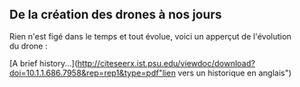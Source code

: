 ## De la création des drones à nos jours

Rien n'est figé dans le temps et tout évolue, voici un apperçut de l'évolution du drone :


[A brief history...](http://citeseerx.ist.psu.edu/viewdoc/download?doi=10.1.1.686.7958&rep=rep1&type=pdf"lien vers un historique en anglais")
